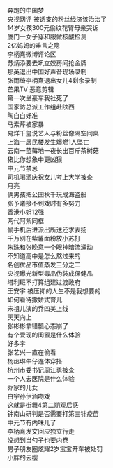 奔跑的中国梦  
央视网评 被透支的粉丝经济该治治了  
14岁女孩300元偷纹花臂母亲哭诉  
厦门一女子穿和服做核酸检测  
2亿妈妈的难言之隐  
李柄熹微博评论区  
苏炳添要去巩立姣房间抢金牌  
那英退出中国好声音现场录制  
张雨绮李柄熹退出女儿4剩余录制  
芒果TV 恶意剪辑  
第一次坐豪车我社死了  
国家防总派工作组赴陕西  
陶白白好准  
马素芹被家暴  
易烊千玺说艺人与粉丝像隔空同桌  
上海一居民楼发生爆燃1人坠亡  
云南一蓝莓地一夜长出百斤茶树菇  
猪比你想象中更凶狠  
中元节禁忌  
司机喝酒庆祝女儿考上大学被查  
月亮  
俩男孩把公园秋千玩成海盗船  
张予曦接不到戏时有多努力  
香港小姐12强  
两代阿紫同框  
偷手机后进派出所送还求表扬  
千万别在紫薯面粉放小苏打  
朱珠和张晚意一个眼神暗流涌动  
不知道高中是怎么熬过来的  
名创优品市值蒸发三分之二  
央视曝光新型毒品伪装成保健品  
塔利班不打算组建过渡政府  
王安宇 被压抑的人生不是我想要的  
如何看待撒娇式育儿  
宋祖儿演的乔四美上线  
天天向上  
张彬彬拿错瓢心态崩了  
有个爱现的闺蜜是什么体验  
好多宇  
张艺兴一直在偷看  
杨丞琳牛仔连体穿搭  
杭州市委书记周江勇被查  
一个人去医院是什么体验  
乔家的儿女  
白宇孙伊涵吻戏  
这就是街舞4第二期观后感  
钟南山研判是否需要打第三针疫苗  
中元节有内味儿了  
李柄熹发文回应独立行走  
没想到当勺子也要内卷  
男子朋友圈炫耀2岁宝宝开车被处罚  
小胖的云缨  
